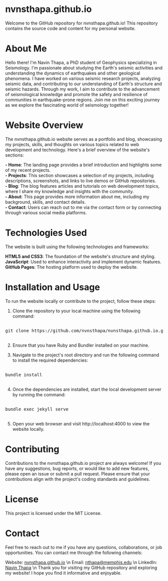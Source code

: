 # nvnsthapa.github.io
Welcome to the GitHub repository for nvnsthapa.github.io! This repository contains the source code and content for my personal website.

# About Me
Hello there! I'm Navin Thapa, a PhD student of Geophysics specializing in Seismology. I'm passionate about studying the Earth's seismic activities and understanding the dynamics of earthquakes and other geological phenomena. I have worked on various seismic research projects, analyzing seismic data, and contributing to our understanding of Earth's structure and seismic hazards. Through my work, I aim to contribute to the advancement of seismological knowledge and promote the safety and resilience of communities in earthquake-prone regions. Join me on this exciting journey as we explore the fascinating world of seismology together!

# Website Overview
The nvnsthapa.github.io website serves as a portfolio and blog, showcasing my projects, skills, and thoughts on various topics related to web development and technology. Here's a brief overview of the website's sections:

**- Home**: The landing page provides a brief introduction and highlights some of my recent projects.  
**- Projects**: This section showcases a selection of my projects, including descriptions, screenshots, and links to live demos or GitHub repositories.  
**- Blog**: The blog features articles and tutorials on web development topics, where I share my knowledge and insights with the community.  
**- About**: This page provides more information about me, including my background, skills, and contact details.  
**- Contact**: Users can reach out to me via the contact form or by connecting through various social media platforms.  

# Technologies Used
The website is built using the following technologies and frameworks:

**HTML5 and CSS3**: The foundation of the website's structure and styling.  
**JavaScript**: Used to enhance interactivity and implement dynamic features.  
**GitHub Pages**: The hosting platform used to deploy the website.  

# Installation and Usage
To run the website locally or contribute to the project, follow these steps:

1. Clone the repository to your local machine using the following command:
<pre>

git clone https://github.com/nvnsthapa/nvnsthapa.github.io.git

</pre>

2. Ensure that you have Ruby and Bundler installed on your machine.

3. Navigate to the project's root directory and run the following command to install the required dependencies:
<pre>

bundle install

</pre>
4. Once the dependencies are installed, start the local development server by running the command:
<pre>

bundle exec jekyll serve

</pre>
5. Open your web browser and visit http://localhost:4000 to view the website locally.

# Contributing
Contributions to the nvnsthapa.github.io project are always welcome! If you have any suggestions, bug reports, or would like to add new features, please open an issue or submit a pull request. Please ensure that your contributions align with the project's coding standards and guidelines.

# License
This project is licensed under the MIT License.

# Contact
Feel free to reach out to me if you have any questions, collaborations, or job opportunities. You can contact me through the following channels:

Website: [nvnsthapa.github.io](https://nvnsthapa.github.io/) \n
Email: nthapa@memphis.edu \n
LinkedIn: [Navin Thapa](https://www.linkedin.com/in/nvnsthapa/) \n
Thank you for visiting my GitHub repository and exploring my website! I hope you find it informative and enjoyable.
